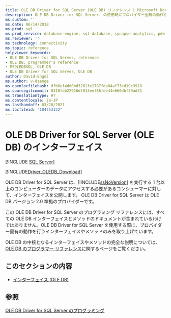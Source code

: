 ```yaml
---
title: OLE DB Driver for SQL Server (OLE DB) リファレンス | Microsoft Docs
description: OLE DB Driver for SQL Server. の使用時にプロバイダー固有の動作を行う OLE DB のインターフェイスとメソッドについて説明します。
ms.custom: ''
ms.date: 06/14/2018
ms.prod: sql
ms.prod_service: database-engine, sql-database, synapse-analytics, pdw
ms.reviewer: ''
ms.technology: connectivity
ms.topic: reference
helpviewer_keywords:
- OLE DB Driver for SQL Server, reference
- OLE DB, programmer's reference
- MSOLEDBSQL, OLE DB
- OLE DB Driver for SQL Server, OLE DB
author: David-Engel
ms.author: v-daenge
ms.openlocfilehash: dfb0ef4dd0bd3261fe1787fda04af73ed19c3918
ms.sourcegitcommit: 0310fdb22916df013eef86fee44e660dbf39ad21
ms.translationtype: HT
ms.contentlocale: ja-JP
ms.lasthandoff: 03/20/2021
ms.locfileid: "104753132"
---
```

# <a name="ole-db-driver-for-sql-server-ole-db-interfaces"></a>OLE DB Driver for SQL Server (OLE DB) のインターフェイス
[!INCLUDE [SQL Server](../../../includes/applies-to-version/sql-asdb-asdbmi-asa-pdw.md)]

[!INCLUDE[Driver_OLEDB_Download](../../../includes/driver_oledb_download.md)]

  OLE DB Driver for SQL Server は、[!INCLUDE[ssNoVersion](../../../includes/ssnoversion-md.md)] を実行する 1 台以上のコンピューターのデータにアクセスする必要があるコンシューマーに対して、インターフェイスを公開します。 OLE DB Driver for SQL Server は OLE DB バージョン 2.0 準拠のプロバイダーです。  
  
 この OLE DB Driver for SQL Server のプログラミング リファレンスには、すべての OLE DB インターフェイスとメソッドのドキュメントが含まれているわけではありません。OLE DB Driver for SQL Server を使用する際に、プロバイダー固有の動作を行うインターフェイスやメソッドのみを取り上げています。  
  
 OLE DB の中核となるインターフェイスやメソッドの完全な説明については、[OLE DB のプログラマー リファレンス](/previous-versions/windows/desktop/ms713643(v=vs.85))に関するページをご覧ください。  
  
## <a name="in-this-section"></a>このセクションの内容  
  
-   [インターフェイス &#40;OLE DB&#41;](../../oledb/ole-db-interfaces/oledb-driver-for-sql-server-ole-db-interfaces.md)  
  
## <a name="see-also"></a>参照  
 [OLE DB Driver for SQL Server のプログラミング](../../oledb/ole-db/oledb-driver-for-sql-server-programming.md)  
  
